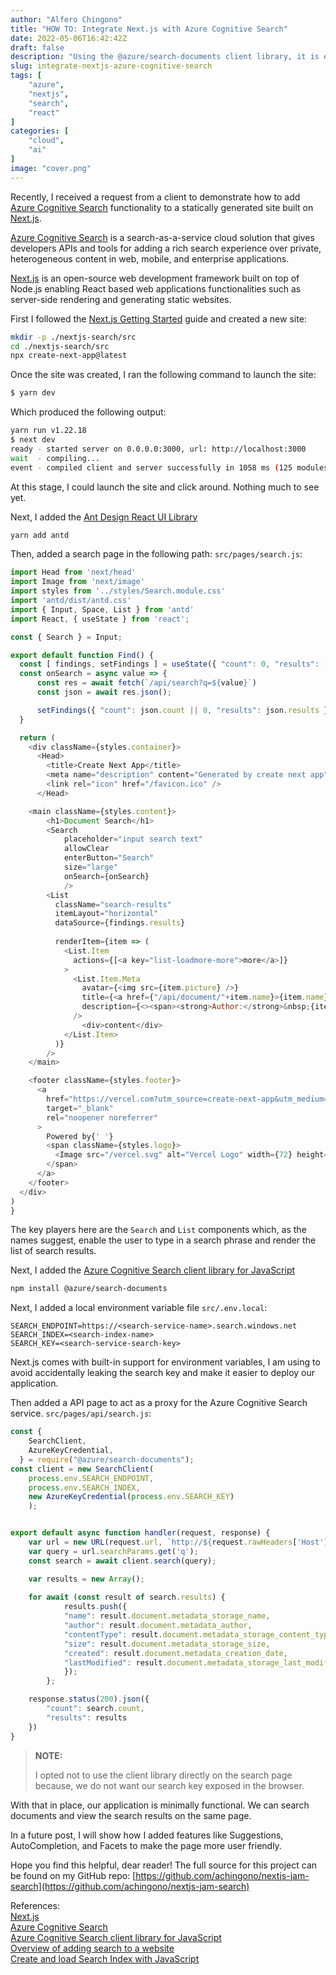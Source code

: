 ```yaml
---
author: "Alfero Chingono"
title: "HOW TO: Integrate Next.js with Azure Cognitive Search"
date: 2022-05-06T16:42:42Z
draft: false
description: "Using the @azure/search-documents client library, it is easy to add search functionality to a Next.js site."
slug: integrate-nextjs-azure-cognitive-search
tags: [
    "azure",
    "nextjs",
    "search",
    "react"
]
categories: [
    "cloud",
    "ai"
]
image: "cover.png"
---
```


Recently, I received a request from a client to demonstrate how to add [Azure Cognitive Search](https://docs.microsoft.com/en-us/azure/search/search-what-is-azure-search) functionality to a statically generated site built on [Next.js](https://nextjs.org/).  
  
[Azure Cognitive Search](https://docs.microsoft.com/en-us/azure/search/search-what-is-azure-search) is a search-as-a-service cloud solution that gives developers APIs and tools for adding a rich search experience over private, heterogeneous content in web, mobile, and enterprise applications.  

[Next.js](https://nextjs.org/) is an open-source web development framework built on top of Node.js enabling React based web applications functionalities such as server-side rendering and generating static websites.  

First I followed the [Next.js Getting Started](https://nextjs.org/docs) guide and created a new site:

```bash
mkdir -p ./nextjs-search/src
cd ./nextjs-search/src
npx create-next-app@latest
```

Once the site was created, I ran the following command to launch the site:

```bash
$ yarn dev
```

Which produced the following output:

```bash
yarn run v1.22.18
$ next dev
ready - started server on 0.0.0.0:3000, url: http://localhost:3000
wait  - compiling...
event - compiled client and server successfully in 1058 ms (125 modules)
```

At this stage, I could launch the site and click around. Nothing much to see yet.

Next, I added the [Ant Design React UI Library](https://ant.design/docs/react/introduce#Installation)

```bash
yarn add antd
```

Then, added a search page in the following path: `src/pages/search.js`:

```js
import Head from 'next/head'
import Image from 'next/image'
import styles from '../styles/Search.module.css'
import 'antd/dist/antd.css'
import { Input, Space, List } from 'antd'
import React, { useState } from 'react';

const { Search } = Input;

export default function Find() {  
  const [ findings, setFindings ] = useState({ "count": 0, "results": [] })
  const onSearch = async value => {
      const res = await fetch(`/api/search?q=${value}`)
      const json = await res.json();

      setFindings({ "count": json.count || 0, "results": json.results });
  }

  return (
    <div className={styles.container}>
      <Head>
        <title>Create Next App</title>
        <meta name="description" content="Generated by create next app" />
        <link rel="icon" href="/favicon.ico" />
      </Head>

    <main className={styles.content}>
        <h1>Document Search</h1>
        <Search
            placeholder="input search text"
            allowClear
            enterButton="Search"
            size="large"
            onSearch={onSearch}
            />
        <List
          className="search-results"
          itemLayout="horizontal"
          dataSource={findings.results}
          
          renderItem={item => (
            <List.Item
              actions={[<a key="list-loadmore-more">more</a>]}
            >
              <List.Item.Meta
                avatar={<img src={item.picture} />}
                title={<a href={"/api/document/"+item.name}>{item.name}</a>}
                description={<><span><strong>Author:</strong>&nbsp;{item.author}</span>&nbsp;<span><strong>Created:</strong>&nbsp;{item.created}</span></>}
              />
                <div>content</div>
            </List.Item>
          )}
        />    
    </main>

    <footer className={styles.footer}>
      <a
        href="https://vercel.com?utm_source=create-next-app&utm_medium=default-template&utm_campaign=create-next-app"
        target="_blank"
        rel="noopener noreferrer"
      >
        Powered by{' '}
        <span className={styles.logo}>
          <Image src="/vercel.svg" alt="Vercel Logo" width={72} height={16} />
        </span>
      </a>
    </footer>
  </div>
)
}
```

The key players here are the `Search` and `List` components which, as the names suggest, enable the user to type in a search phrase and render the list of search results.

Next, I added the [Azure Cognitive Search client library for JavaScript](https://www.npmjs.com/package/@azure/search-documents)

```bash
npm install @azure/search-documents
```

Next, I added a local environment variable file `src/.env.local`:

```env
SEARCH_ENDPOINT=https://<search-service-name>.search.windows.net
SEARCH_INDEX=<search-index-name>
SEARCH_KEY=<search-service-search-key>
```

Next.js comes with built-in support for environment variables, I am using to avoid accidentally leaking the search key and make it easier to deploy our application.

Then added a API page to act as a proxy for the Azure Cognitive Search service. `src/pages/api/search.js`:

```js
const {
    SearchClient,
    AzureKeyCredential,
  } = require("@azure/search-documents");
const client = new SearchClient(
    process.env.SEARCH_ENDPOINT,
    process.env.SEARCH_INDEX,
    new AzureKeyCredential(process.env.SEARCH_KEY)
    );


export default async function handler(request, response) {
    var url = new URL(request.url, `http://${request.rawHeaders['Host']}`);
    var query = url.searchParams.get('q');
    const search = await client.search(query);

    var results = new Array();
    
    for await (const result of search.results) {
            results.push({
            "name": result.document.metadata_storage_name,
            "author": result.document.metadata_author,
            "contentType": result.document.metadata_storage_content_type,
            "size": result.document.metadata_storage_size,
            "created": result.document.metadata_creation_date,
            "lastModified": result.document.metadata_storage_last_modified
            });
        };

    response.status(200).json({
        "count": search.count,
        "results": results
    })
}
```

> **NOTE:**  
>  
> I opted not to use the client library directly on the search page because, we do not want our search key exposed in the browser.


With that in place, our application is minimally functional. We can search documents and view the search results on the same page.  

In a future post, I will show how I added features like Suggestions, AutoCompletion, and Facets to make the page more user friendly.

Hope you find this helpful, dear reader! The full source for this project can be found on my GitHub repo: [https://github.com/achingono/nextjs-jam-search](https://github.com/achingono/nextjs-jam-search)

References:  
[Next.js](https://nextjs.org/)  
[Azure Cognitive Search](https://docs.microsoft.com/en-us/azure/search/search-what-is-azure-search)  
[Azure Cognitive Search client library for JavaScript](https://docs.microsoft.com/en-us/javascript/api/overview/azure/search-documents-readme?view=azure-node-latest)  
[Overview of adding search to a website](https://docs.microsoft.com/en-us/azure/search/tutorial-javascript-overview)  
[Create and load Search Index with JavaScript](https://docs.microsoft.com/en-us/azure/search/tutorial-javascript-create-load-index)  
